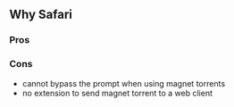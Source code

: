 ## Why Safari

### Pros

### Cons

- cannot bypass the prompt when using magnet torrents
- no extension to send magnet torrent to a web client
